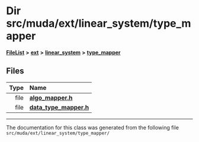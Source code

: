 

# Dir src/muda/ext/linear\_system/type\_mapper



[**FileList**](files.md) **>** [**ext**](dir_dee31a662aa40cb7fc08cb07824f4a9a.md) **>** [**linear\_system**](dir_6f09a74f7ee1db37d591c4a0fc2f2223.md) **>** [**type\_mapper**](dir_409feac54749c96b1f5e03ed3e08c376.md)












## Files

| Type | Name |
| ---: | :--- |
| file | [**algo\_mapper.h**](algo__mapper_8h.md) <br> |
| file | [**data\_type\_mapper.h**](data__type__mapper_8h.md) <br> |



























































------------------------------
The documentation for this class was generated from the following file `src/muda/ext/linear_system/type_mapper/`

